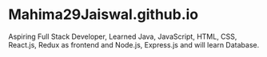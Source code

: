 # Mahima29Jaiswal.github.io
Aspiring Full Stack Developer, Learned Java, JavaScript, HTML, CSS, React.js, Redux as frontend and Node.js, Express.js and will learn Database.
